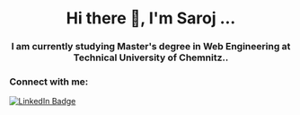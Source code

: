 
<h1 align="center">Hi there 👋, I'm Saroj ...</h1>
<h3 align="center">I am currently studying Master's degree in Web Engineering at Technical University of Chemnitz..</h3>

<h3 align="left">Connect with me:</h3>
<div id="badges">
  <a href="https://www.linkedin.com/in/ashishps1/">
    <img src="https://img.shields.io/badge/LinkedIn-blue?style=for-the-badge&logo=linkedin&logoColor=white" alt="LinkedIn Badge"/>
  </a>
</div>

<!--
**saroj2053/saroj2053** is a ✨ _special_ ✨ repository because its `README.md` (this file) appears on your GitHub profile.

Here are some ideas to get you started:

- 🔭 I’m currently working on ...
- 🌱 I’m currently learning ...
- 👯 I’m looking to collaborate on ...
- 🤔 I’m looking for help with ...
- 💬 Ask me about ...
- 📫 How to reach me: ...
- 😄 Pronouns: ...
- ⚡ Fun fact: ...
-->
